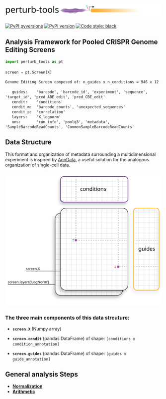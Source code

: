 # ![perturb-tools_logo](docs/images/perturb_tools_logo.svg)

[![PyPI pyversions](https://img.shields.io/pypi/pyversions/perturb-tools.svg)](https://pypi.python.org/pypi/perturb-tools/)
[![PyPI version](https://badge.fury.io/py/perturb-tools.svg)](https://badge.fury.io/py/perturb-tools)
[![Code style: black](https://img.shields.io/badge/code%20style-black-000000.svg)](https://github.com/psf/black)

## Analysis Framework for Pooled CRISPR Genome Editing Screens

```python
import perturb_tools as pt

screen = pt.Screen(X)
```
```
Genome Editing Screen composed of: n_guides x n_conditions = 946 x 12

   guides:    'barcode', 'barcode_id', 'experiment', 'sequence', 'target_id', 'pred_ABE_edit', 'pred_CBE_edit'
   condit:    'conditions'
   condit_m:  'barcode_counts', 'unexpected_sequences'
   condit_p:  'correlation'
   layers:    'X_lognorm'
   uns:       'run_info', 'poolq3', 'metadata', 'SampleBarcodeReadCounts', 'CommonSampleBarcodeReadCounts'
```


## Data Structure
This format and organization of metadata surrounding a multidimensional experiment is inspired by [AnnData](https://anndata.readthedocs.io/en/stable/), a useful solution for the analogous organization of single-cell data.
<br></br>
<img src="docs/images/screendata.svg" width="600"/>

### The three main components of this data strcuture:

* **`screen.X`** (Numpy array)

* **`screen.condit`** (pandas DataFrame) of shape: `[conditions x condition_annotation]`

* **`screen.guides`** (pandas DataFrame) of shape: `[guides x guide_annotation]`

## General analysis Steps

* [**Normalization**](perturb_tools/_normalization/README.md)
* [**Arithmetic**](perturb_tools/_arithmetic/README.md)
